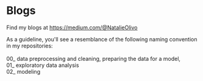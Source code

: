 # Blogs
Find my blogs at https://medium.com/@NatalieOlivo

As a guideline, you'll see a resemblance of the following naming convention in my repositories:<Br><br>
00_ data preprocessing and cleaning, preparing the data for a model, <br>
01_ exploratory data analysis<br>
02_ modeling<Br>
